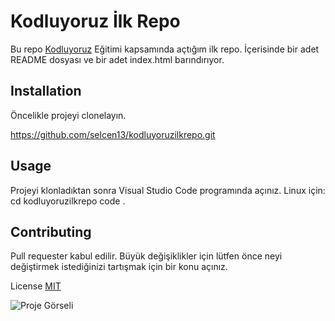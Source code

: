 # Kodluyoruz İlk Repo
Bu repo [Kodluyoruz](https://kodluyoruz.org/tr/kodluyoruz/) Eğitimi kapsamında açtığım ilk repo. İçerisinde bir adet README dosyası ve bir adet index.html barındırıyor.

## Installation
Öncelikle projeyi clonelayın.

https://github.com/selcen13/kodluyoruzilkrepo.git

## Usage
Projeyi klonladıktan sonra Visual Studio Code programında açınız.
Linux için:
cd kodluyoruzilkrepo
code .

## Contributing
Pull requester kabul edilir. Büyük değişiklikler için lütfen önce neyi değiştirmek istediğinizi tartışmak için bir konu açınız.

License
[MIT](https://choosealicense.com/licenses/mit/)

![Proje Görseli](Adsız.png)
